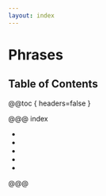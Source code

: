 ```yaml
---
layout: index
---
```

# Phrases

## Table of Contents

@@toc { headers=false }

@@@ index

- [ ](time.md)
- [ ](location.md)
- [ ](direction.md)
- [ ](condition.md)
- [ ](reported_speech.md)

@@@
